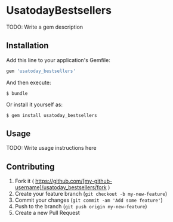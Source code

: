 # UsatodayBestsellers

TODO: Write a gem description

## Installation

Add this line to your application's Gemfile:

```ruby
gem 'usatoday_bestsellers'
```

And then execute:

    $ bundle

Or install it yourself as:

    $ gem install usatoday_bestsellers

## Usage

TODO: Write usage instructions here

## Contributing

1. Fork it ( https://github.com/[my-github-username]/usatoday_bestsellers/fork )
2. Create your feature branch (`git checkout -b my-new-feature`)
3. Commit your changes (`git commit -am 'Add some feature'`)
4. Push to the branch (`git push origin my-new-feature`)
5. Create a new Pull Request

